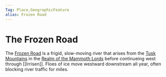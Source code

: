 ```yaml
---
Tag: Place,GeographicFeature
alias: Frozen Road
---
```

# The Frozen Road
The [Frozen Road](https://pathfinderwiki.com/wiki/Frozen_Road) is a frigid, slow-moving river that arises from the [Tusk Mountains](Tusk-Mountains) in the [Realm of the Mammoth Lords](Realm-of-the-Mammoth-Lords) before continueing west through [[Irrisen]]. Floes of ice move westward downstream all year, often blocking river traffic for miles.